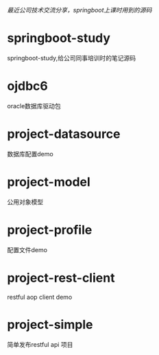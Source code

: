 <em>最近公司技术交流分享，springboot上课时用到的源码</em>
# springboot-study
springboot-study,给公司同事培训时的笔记源码

# ojdbc6
oracle数据库驱动包

# project-datasource
数据库配置demo

# project-model
公用对象模型

# project-profile
配置文件demo

# project-rest-client
restful aop client demo

# project-simple
简单发布restful api 项目
